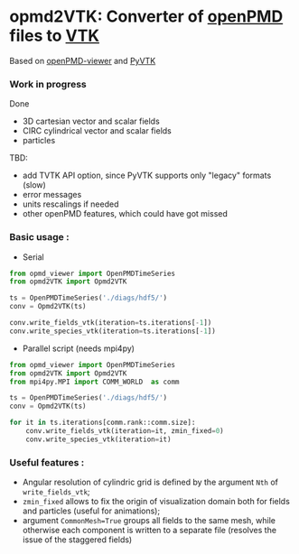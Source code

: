 # opmd2VTK: Converter of [openPMD](http://www.openpmd.org/#/start) files to  [VTK](https://www.vtk.org) 

Based on [openPMD-viewer](https://github.com/openPMD/openPMD-viewer) and [PyVTK](https://github.com/pearu/pyvtk)

### Work in progress

Done
- 3D cartesian vector and scalar fields
- CIRC cylindrical vector and scalar fields
- particles

TBD:
- add TVTK API option, since PyVTK supports only "legacy" formats (slow)
- error messages
- units rescalings if needed
- other openPMD features, which could have got missed

### Basic usage :

- Serial
```python
from opmd_viewer import OpenPMDTimeSeries
from opmd2VTK import Opmd2VTK

ts = OpenPMDTimeSeries('./diags/hdf5/')
conv = Opmd2VTK(ts)

conv.write_fields_vtk(iteration=ts.iterations[-1])
conv.write_species_vtk(iteration=ts.iterations[-1])
```

- Parallel script (needs mpi4py)
```python
from opmd_viewer import OpenPMDTimeSeries
from opmd2VTK import Opmd2VTK
from mpi4py.MPI import COMM_WORLD  as comm

ts = OpenPMDTimeSeries('./diags/hdf5/')
conv = Opmd2VTK(ts)

for it in ts.iterations[comm.rank::comm.size]:
    conv.write_fields_vtk(iteration=it, zmin_fixed=0)
    conv.write_species_vtk(iteration=it)
```
 
### Useful features :
- Angular resolution of cylindric grid is defined by the argument `Nth` of `write_fields_vtk`;
- `zmin_fixed` allows to fix the origin of visualization domain both for fields and particles (useful for animations);
- argument `CommonMesh=True` groups all fields to the same mesh, while otherwise each component is written to a separate file (resolves the issue of the staggered fields)
